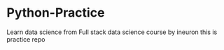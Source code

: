 # Python-Practice
Learn data science from Full stack data science course by ineuron this is practice repo
